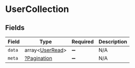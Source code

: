 # UserCollection


## Fields

| Field                                              | Type                                               | Required                                           | Description                                        |
| -------------------------------------------------- | -------------------------------------------------- | -------------------------------------------------- | -------------------------------------------------- |
| `data`                                             | array<[UserRead](../../models/shared/UserRead.md)> | :heavy_minus_sign:                                 | N/A                                                |
| `meta`                                             | [?Pagination](../../models/shared/Pagination.md)   | :heavy_minus_sign:                                 | N/A                                                |